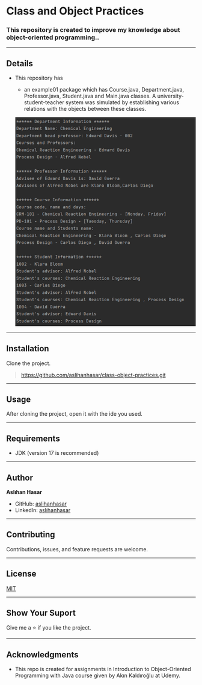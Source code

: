 # Class and Object Practices

### This repository is created to improve my knowledge about object-oriented programming..

---

## Details

* This repository has
    * an example01 package which has Course.java, Department.java, Professor.java, Student.java and Main.java classes.
      A university-student-teacher system was simulated by establishing various relations with the objects between these classes.

    ![img.png](img.png)
  

---

## Installation

Clone the project.
> https://github.com/aslihanhasar/class-object-practices.git

---

## Usage

After cloning the project, open it with the ide you used.

---

## Requirements

* JDK (version 17 is recommended)

---

## Author

**Aslıhan Hasar**

* GitHub: [aslihanhasar](https://github.com/aslihanhasar)
* LinkedIn: [aslıhanhasar](https://www.linkedin.com/in/asl%C4%B1hanhasar
  )

---

## Contributing

Contributions, issues, and feature requests are welcome.

---

## License

[MIT](https://choosealicense.com/licenses/mit/)

---

## Show Your Suport

Give me a &#11088; if you like the project.

---

## Acknowledgments

* This repo is created for assignments in Introduction to Object-Oriented Programming with Java course given by Akın
  Kaldıroğlu at Udemy.